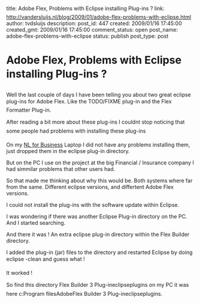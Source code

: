 title: Adobe Flex, Problems with Eclipse installing Plug-ins ?
link: http://vandersluijs.nl/blog/2009/01/adobe-flex-problems-with-eclipse.html
author: tvdsluijs
description: 
post_id: 447
created: 2009/01/16 17:45:00
created_gmt: 2009/01/16 17:45:00
comment_status: open
post_name: adobe-flex-problems-with-eclipse
status: publish
post_type: post

# Adobe Flex, Problems with Eclipse installing Plug-ins ?

Well the last couple of days I have been telling you about two great eclipse plug-ins for Adobe Flex. Like the TODO/FIXME plug-in and the Flex Formatter Plug-in.  
  
After reading a bit more about these plug-ins I couldnt stop noticing that some people had problems with installing these plug-ins  
  
On my [NL for Business](http://www.nl4b.com/) Laptop I did not have any problems installing them, just dropped them in the eclipse plug-in directory.  
  
But on the PC I use on the project at the big Financial / Insurance company I had simmilar problems that other users had.  
  
  
  
So that made me thinking about why this would be. Both systems where far from the same. Different eclipse versions, and differtent Adobe Flex versions.  
  
I could not install the plug-ins with the software update within Eclipse.  
  
I was wondering if there was another Eclipse Plug-in directory on the PC. And I started searching.  
  
And there it was ! An extra eclipse plug-in directory within the Flex Builder directory.  
  
I added the plug-in (jar) files to the directory and restarted Eclipse by doing eclipse -clean and guess what !  
  
It worked !  
  
So find this directory Flex Builder 3 Plug-ineclipseplugins on my PC it was here c:Program filesAdobeFlex Builder 3 Plug-ineclipseplugins.